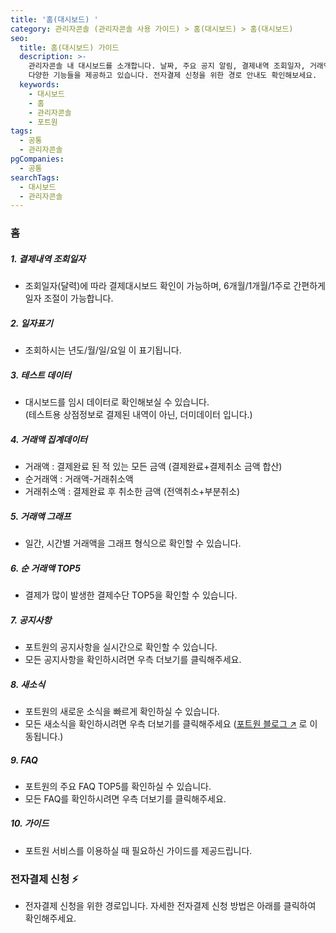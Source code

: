 ```yaml
---
title: '홈(대시보드) '
category: 관리자콘솔 (관리자콘솔 사용 가이드) > 홈(대시보드) > 홈(대시보드)
seo:
  title: 홈(대시보드) 가이드
  description: >-
    관리자콘솔 내 대시보드를 소개합니다. 날짜, 주요 공지 알림, 결제내역 조회일자, 거래액 집계데이터, 테스트데이터, 순거래액 랭크 등
    다양한 기능들을 제공하고 있습니다. 전자결제 신청을 위한 경로 안내도 확인해보세요.
  keywords:
    - 대시보드
    - 홈
    - 관리자콘솔
    - 포트원
tags:
  - 공통
  - 관리자콘솔
pgCompanies:
  - 공통
searchTags:
  - 대시보드
  - 관리자콘솔
---
```


### **홈**



##### **1. 결제내역 조회일자**

- 조회일자(달력)에 따라 결제대시보드 확인이 가능하며, 6개월/1개월/1주로 간편하게 일자 조절이 가능합니다.

##### **2. 일자표기**

- 조회하시는 년도/월/일/요일 이 표기됩니다.

##### **3. 테스트 데이터**

- 대시보드를 임시 데이터로 확인해보실 수 있습니다. \
  (테스트용 상점정보로 결제된 내역이 아닌, 더미데이터 입니다.)

##### **4. 거래액 집계데이터**

- 거래액 : 결제완료 된 적 있는 모든 금액 (결제완료+결제취소 금액 합산)
- 순거래액 : 거래액-거래취소액
- 거래취소액 : 결제완료 후 취소한 금액 (전액취소+부분취소)

##### **5. 거래액 그래프**

- 일간, 시간별 거래액을 그래프 형식으로 확인할 수 있습니다.

##### **6. 순 거래액 TOP5**

- 결제가 많이 발생한 결제수단 TOP5을 확인할 수 있습니다.



##### **7. 공지사항**

- 포트원의 공지사항을 실시간으로 확인할 수 있습니다.
- 모든 공지사항을 확인하시려면 우측 더보기를 클릭해주세요.

##### **8. 새소식**

- 포트원의 새로운 소식을 빠르게 확인하실 수 있습니다.
- 모든 새소식을 확인하시려면 우측 더보기를 클릭해주세요 ([포트원 블로그 ↗](https://blog.portone.io/)  로 이동됩니다.)

##### **9. FAQ**

- 포트원의 주요 FAQ TOP5를 확인하실 수 있습니다.
- 모든 FAQ를 확인하시려면 우측 더보기를 클릭해주세요.

##### **10. 가이드**

- 포트원 서비스를 이용하실 때 필요하신 가이드를 제공드립니다.

### **전자결제 신청 ⚡**

- 전자결제 신청을 위한 경로입니다. 자세한 전자결제 신청 방법은 아래를 클릭하여 확인해주세요.



<Callout title="전자결제 신청방법 보러가기 ↗" icon="" />
